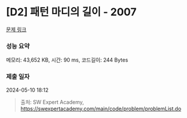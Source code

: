 # [D2] 패턴 마디의 길이 - 2007 

[문제 링크](https://swexpertacademy.com/main/code/problem/problemDetail.do?contestProbId=AV5P1kNKAl8DFAUq) 

### 성능 요약

메모리: 43,652 KB, 시간: 90 ms, 코드길이: 244 Bytes

### 제출 일자

2024-05-10 18:12



> 출처: SW Expert Academy, https://swexpertacademy.com/main/code/problem/problemList.do
